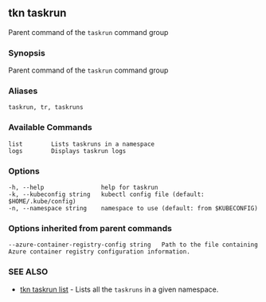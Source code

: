 ## tkn taskrun

Parent command of the `taskrun` command group

### Synopsis

Parent command of the `taskrun` command group

### Aliases

```
taskrun, tr, taskruns
```

### Available Commands

```
list        Lists taskruns in a namespace
logs        Displays taskrun logs
```

### Options

```
-h, --help                help for taskrun
-k, --kubeconfig string   kubectl config file (default: $HOME/.kube/config)
-n, --namespace string    namespace to use (default: from $KUBECONFIG)
```

### Options inherited from parent commands

```
--azure-container-registry-config string   Path to the file containing Azure container registry configuration information.
```

### SEE ALSO

* [tkn taskrun list](tkn_taskrun_list.md)	 - Lists all the `taskruns` in a given namespace.